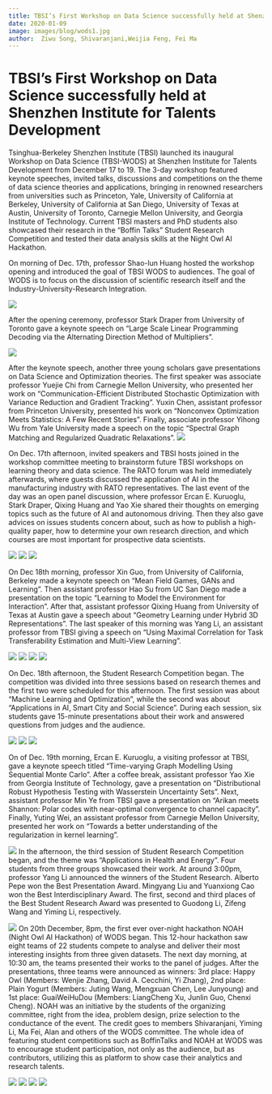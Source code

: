 ```yaml
---
title: TBSI’s First Workshop on Data Science successfully held at Shenzhen Institute for Talents Development
date: 2020-01-09
image: images/blog/wods1.jpg
author:  Ziwu Song, Shivaranjani,Weijia Feng, Fei Ma
---
```


# TBSI’s First Workshop on Data Science successfully held at Shenzhen Institute for Talents Development

Tsinghua-Berkeley Shenzhen Institute (TBSI) launched its inaugural Workshop on Data Science (TBSI-WODS) at Shenzhen Institute for Talents Development from December 17 to 19. The 3-day workshop featured keynote speeches, invited talks, discussions and competitions on the theme of data science theories and applications, bringing in renowned researchers from universities such as Princeton, Yale, University of California at Berkeley, University of California at San Diego, University of Texas at Austin, University of Toronto, Carnegie Mellon University, and Georgia Institute of Technology. Current TBSI masters and PhD students also showcased their research in the “Boffin Talks” Student Research Competition and tested their data analysis skills at the Night Owl AI Hackathon.

On morning of Dec. 17th, professor Shao-lun Huang hosted the workshop opening and introduced the goal of TBSI WODS to audiences. The goal of WODS is to focus on the discussion of scientific research itself and the Industry-University-Research Integration.

![](../../static/images/blog/wods2.jpg)

After the opening ceremony, professor Stark Draper from University of Toronto gave a keynote speech on “Large Scale Linear Programming Decoding via the Alternating Direction Method of Multipliers”.

![](../../static/images/blog/wods3.jpg)

After the keynote speech, another three young scholars gave presentations on Data Science and Optimization theories. The first speaker was associate professor Yuejie Chi from Carnegie Mellon University, who presented her work on “Communication-Efficient Distributed Stochastic Optimization with Variance Reduction and Gradient Tracking”. Yuxin Chen, assistant professor from Princeton University, presented his work on “Nonconvex Optimization Meets Statistics: A Few Recent Stories”. Finally, associate professor Yihong Wu from Yale University made a speech on the topic “Spectral Graph Matching and Regularized Quadratic Relaxations”. 
![](../../static/images/blog/wods4.jpg)

On Dec. 17th afternoon, invited speakers and TBSI hosts joined in the workshop committee meeting to brainstorm future TBSI workshops on learning theory and data science. The RATO forum was held immediately afterwards, where guests discussed the application of AI in the manufacturing industry with RATO representatives. The last event of the day was an open panel discussion, where professor Ercan E. Kuruoglu, Stark Draper, Qixing Huang and Yao Xie shared their thoughts on emerging topics such as the future of AI and autonomous driving. Then they also gave advices on issues students concern about, such as how to publish a high-quality paper, how to determine your own research direction, and which courses are most important for prospective data scientists.

![](../../static/images/blog/wods5.jpg)
![](../../static/images/blog/wods6.jpg)
![](../../static/images/blog/wods7.jpg)

On Dec 18th morning, professor Xin Guo, from University of California, Berkeley made a keynote speech on “Mean Field Games, GANs and Learning”. Then assistant professor Hao Su from UC San Diego made a presentation on the topic “Learning to Model the Environment for Interaction”. After that, assistant professor Qixing Huang from University of Texas at Austin gave a speech about “Geometry Learning under Hybrid 3D Representations”. The last speaker of this morning was Yang Li, an assistant professor from TBSI giving a speech on “Using Maximal Correlation for Task Transferability Estimation and Multi-View Learning”.

![](../../static/images/blog/wods8.jpg)
![](../../static/images/blog/wods9.jpg)
![](../../static/images/blog/wods10.jpg)
![](../../static/images/blog/wods11.jpg)

On Dec. 18th afternoon, the Student Research Competition began. The competition was divided into three sessions based on research themes and the first two were scheduled for this afternoon. The first session was about “Machine Learning and Optimization”, while the second was about “Applications in AI, Smart City and Social Science”. During each session,  six students gave 15-minute presentations about their work and answered questions from judges and the audience.

![](../../static/images/blog/wods12.jpg)
![](../../static/images/blog/wods13.jpg)
![](../../static/images/blog/wods14.jpg)

On of Dec. 19th morning, Ercan E. Kuruoglu, a visiting professor at TBSI, gave a keynote speech titled “Time-varying Graph Modelling Using Sequential Monte Carlo”. After a coffee break, assistant professor Yao Xie from Georgia Institute of Technology, gave a presentation on “Distributional Robust Hypothesis Testing with Wasserstein Uncertainty Sets”. Next, assistant professor Min Ye from TBSI gave a presentation on “Arikan meets Shannon: Polar codes with near-optimal convergence to channel capacity”. Finally, Yuting Wei, an assistant professor from Carnegie Mellon University, presented her work on “Towards a better understanding of the regularization in kernel learning”.

![](../../static/images/blog/wods15.jpg)
In the afternoon, the third session of Student Research Competition began, and the theme was “Applications in Health and Energy”. Four students from three groups showcased their work. At around 3:00pm, professor Yang Li announced the winners of the Student Research. Alberto Pepe won the Best Presentation Award. Mingyang Liu and Yuanxiong Cao won the Best Interdisciplinary Award. The first, second and third places of the Best Student Research Award was presented to Guodong Li, Zifeng Wang and Yiming Li, respectively.

![](../../static/images/blog/wods16.jpg)
On 20th December, 8pm, the first ever over-night hackathon NOAH (Night Owl AI Hackathon) of WODS began. This 12-hour hackathon saw eight teams of 22 students compete to analyse and deliver their most interesting insights from three given datasets. The next day morning, at 10:30 am, the teams presented their works to the panel of judges. After the presentations, three teams were announced as winners: 3rd place: Happy Owl (Members: Wenjie Zhang, David A. Cecchini, Yi Zhang), 2nd place: Plain Yogurt (Members: Juting Wang, Mengxuan Chen, Lee Junyoung) and 1st place: GuaiWeiHuDou (Members: LiangCheng Xu, Junlin Guo, Chenxi Cheng). NOAH was an initiative by the students of the organizing committee, right from the idea, problem design, prize selection to the conductance of the event. The credit goes to members Shivaranjani, Yiming Li, Ma Fei, Alan and others of the WODS committee. The whole idea of featuring student competitions such as BoffinTalks and NOAH at WODS was to encourage student participation, not only as the audience, but as contributors, utilizing this as platform to show case their analytics and research talents.

![](../../static/images/blog/wods17.jpg)
![](../../static/images/blog/wods18.jpg)
![](../../static/images/blog/wods19.jpg)
![](../../static/images/blog/wods20.jpg)














